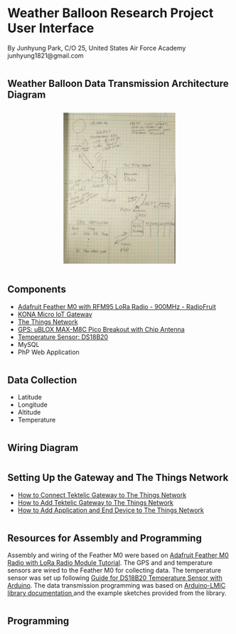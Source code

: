 # Weather Balloon Research Project User Interface

<div id="author">
    By Junhyung Park, C/O 25, United States Air Force Academy
</div>

<div>
    junhyung1821@gmail.com
</div>

<h2 id="subtitle" style="margin-top:2em">
    Weather Balloon Data Transmission Architecture Diagram
</h2>

<div id="architecture_pic" style="text-align:center; margin-top:2em">
    <img src="./Documentations/Data_Transmission_Architecture.jpg" width="50%"/> <br>
</div>

<h2 id="subtitle" style="margin-top:2em">
    Components
</h2>

<ul>
    <li> 
        <a href="https://www.adafruit.com/product/3178">Adafruit Feather M0 with RFM95 LoRa Radio - 900MHz - RadioFruit</a>
    </li>
    <li>
        <a href="https://tektelic.com/catalog/  kona-micro-lorawan-gateway">KONA Micro IoT Gateway</a>
    </li>
    <li>
        <a href="https://www.thethingsnetwork.org/">The Things Network</a>
    </li>
    <li>
        <a href="https://store.uputronics.com/index.php?route=product/product&product_id=72">GPS: uBLOX MAX-M8C Pico Breakout with Chip Antenna</a>
    </li>
    <li>
        <a href="https://components101.com/sensors/ds18b20-temperature-sensor   ">Temperature Sensor: DS18B20</a>
    </li>
    <li>MySQL</li>
    <li>PhP Web Application</li>
</ul>

<h2 id="subtitle" style="margin-top:2em">
    Data Collection
</h2>

<ul>
    <li>Latitude</li>
    <li>Longitude</li>
    <li>Altitude</li>
    <li>Temperature</li>
</ul>

<h2 id="subtitle" style="margin-top:2em">
    Wiring Diagram
</h2>

<h2 id="subtitle" style="margin-top:2em">
    Setting Up the Gateway and The Things Network
</h2>

<ul>
    <li> 
        <a href="./Documentations/Connect_Tektelic_gateway_to_TTN_Park.pdf">How to Connect Tektelic Gateway to The Things Network</a>
    </li>
    <li> 
        <a href="./Documentations/Add_Tektelic_gateway_to_TTN_Park.pdf">How to Add Tektelic Gateway to The Things Network</a>
    </li>
    <li> 
        <a href="./Documentations/Add_application_and_end_device_to_TTN_Park.pdf">How to Add Application and End Device to The Things Network</a>
    </li>
</ul>

<h2 id="subtitle" style="margin-top:2em">
    Resources for Assembly and Programming
</h2>

<div>
     Assembly and wiring of the Feather M0 were based on  <a href="https://learn.adafruit.com/adafruit-feather-m0-radio-with-lora-radio-module/assembly">Adafruit Feather M0 Radio with LoRa Radio Module Tutorial</a>. The GPS and and temperature sensors are wired to the Feather M0 for collecting data. The temperature sensor was set up following <a href="https://randomnerdtutorials.com/guide-for-ds18b20-temperature-sensor-with-arduino/"> Guide for DS18B20 Temperature Sensor with Arduino</a>. The data transmission programming was based on <a href="https://github.com/oktavianabd/arduino-lmic"> Arduino-LMIC library documentation </a> and the example sketches provided from the library.
</div>

<h2 id="subtitle" style="margin-top:2em">
    Programming
</h2>